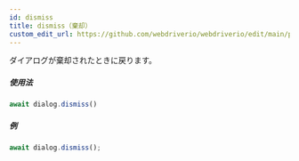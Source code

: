 ```yaml
---
id: dismiss
title: dismiss（棄却）
custom_edit_url: https://github.com/webdriverio/webdriverio/edit/main/packages/webdriverio/src/commands/dialog/dismiss.ts
---
```


ダイアログが棄却されたときに戻ります。

##### 使用法

```js
await dialog.dismiss()
```

##### 例

```js title="dialogDismiss.js"
await dialog.dismiss();
```